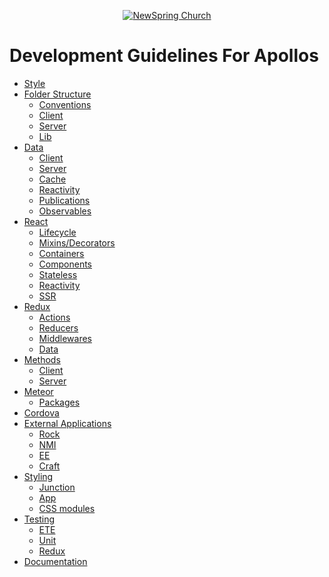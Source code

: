 <p align="center" >
  <a href="http://newspring.cc">
    <img src="https://s3.amazonaws.com/ns.images/newspring/icons/newspring-church-logo-black.png" alt="NewSpring Church" title="NewSpring Church" />
  </a>
</p>

Development Guidelines For Apollos
=======================

- [Style](./style/README.md)
- [Folder Structure](./structure/README.md)
  - [Conventions](./structure/conventions.md)
  - [Client](./structure/client.md)
  - [Server](./structure/server.md)
  - [Lib](./structure/lib.md)
- [Data](./data/README.md)
  - [Client](./data/client.md)
  - [Server](./data/server.md)
  - [Cache](./data/cache.md)
  - [Reactivity](./data/reactivity.md)
  - [Publications](./data/publications.md)
  - [Observables](./data/observables.md)
- [React](./react/README.md)
  - [Lifecycle](./react/lifecycle.md)
  - [Mixins/Decorators](./react/mixins.md)
  - [Containers](./react/containers.md)
  - [Components](./react/components.md)
  - [Stateless](./react/stateless.md)
  - [Reactivity](./react/reactivity.md)
  - [SSR](./react/ssr.md)
- [Redux](./redux/README.md)
  - [Actions](./redux/actions.md)
  - [Reducers](./redux/reducers.md)
  - [Middlewares](./redux/middlewares.md)
  - [Data](./redux/data.md)
- [Methods](./methods/README.md)
  - [Client](./methods/client.md)
  - [Server](./methods/server.md)
- [Meteor](./meteor/README.md)
  - [Packages](./meteor/packages.md)
- [Cordova](./cordova/README.md)
- [External Applications](./external/README.md)
  - [Rock](./external/rock.md)
  - [NMI](./external/nmi.md)
  - [EE](./external/ee.md)
  - [Craft](./external/craft.md)
- [Styling](./styles/README.md)
  - [Junction](./styles/junction.md)
  - [App](./styles/app.md)
  - [CSS modules](./styles/css-modules.md)
- [Testing](./testing/README.md)
  - [ETE](./testing/ete.md)
  - [Unit](./testing/unit.md)
  - [Redux](./testing/redux.md)
- [Documentation](./docs/README.md)
